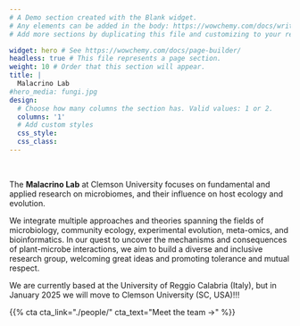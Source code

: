 ```yaml
---
# A Demo section created with the Blank widget.
# Any elements can be added in the body: https://wowchemy.com/docs/writing-markdown-latex/
# Add more sections by duplicating this file and customizing to your requirements.

widget: hero # See https://wowchemy.com/docs/page-builder/
headless: true # This file represents a page section.
weight: 10 # Order that this section will appear.
title: |
  Malacrino Lab 
#hero_media: fungi.jpg
design:
  # Choose how many columns the section has. Valid values: 1 or 2.
  columns: '1'
  # Add custom styles
  css_style:
  css_class:
---
```


<br>

The **Malacrino Lab** at Clemson University focuses on fundamental and applied research on microbiomes, and their influence on host ecology and evolution. 

We integrate multiple approaches and theories spanning the fields of microbiology, community ecology, experimental evolution, meta-omics, and bioinformatics. In our quest to uncover the mechanisms and consequences of plant-microbe interactions, we aim to build a diverse and inclusive research group, welcoming great ideas and promoting tolerance and mutual respect.

We are currently based at the University of Reggio Calabria (Italy), but in January 2025 we will move to Clemson University (SC, USA)!!!

{{% cta cta_link="./people/" cta_text="Meet the team →" %}}
